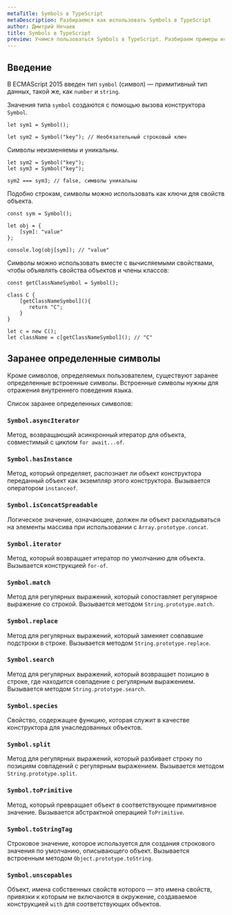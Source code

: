 ```yaml
---
metaTitle: Symbols в TypeScript
metaDescription: Разбираемся как использовать Symbols в TypeScript
author: Дмитрий Нечаев
title: Symbols в TypeScript
preview: Учимся пользоваться Symbols в TypeScript. Разбираем примеры использования
---
```


## Введение

В ECMAScript 2015 введен тип `symbol` (символ) — примитивный тип данных, такой же, как `number` и `string`.

Значения типа `symbol` создаются с помощью вызова конструктора `Symbol`.

```tsx
let sym1 = Symbol();

let sym2 = Symbol("key"); // Необязательный строковый ключ
```

Символы неизменяемы и уникальны.

```tsx
let sym2 = Symbol("key");
let sym3 = Symbol("key");

sym2 === sym3; // false, символы уникальны
```

Подобно строкам, символы можно использовать как ключи для свойств объекта.

```tsx
const sym = Symbol();

let obj = {
    [sym]: "value"
};

console.log(obj[sym]); // "value"

```

Символы можно использовать вместе с вычисляемыми свойствами, чтобы объявлять свойства объектов и члены классов:

```tsx
const getClassNameSymbol = Symbol();

class C {
    [getClassNameSymbol](){
       return "C";
    }
}

let c = new C();
let className = c[getClassNameSymbol](); // "C"
```

## Заранее определенные символы

Кроме символов, определяемых пользователем, существуют заранее определенные встроенные символы.
Встроенные символы нужны для отражения внутреннего поведения языка.

Список заранее определенных символов:

### `Symbol.asyncIterator`

Метод, возвращающий асинхронный итератор для объекта, совместимый с циклом `for await...of`.

### `Symbol.hasInstance`

Метод, который определяет, распознает ли объект конструктора переданный объект как экземпляр этого конструктора. Вызывается оператором `instanceof`.

### `Symbol.isConcatSpreadable`

Логическое значение, означающее, должен ли объект раскладываться на элементы массива при использовании с `Array.prototype.concat`.

### `Symbol.iterator`

Метод, который возвращает итератор по умолчанию для объекта. Вызывается конструкцией `for-of`.

### `Symbol.match`

Метод для регулярных выражений, который сопоставляет регулярное выражение со строкой. Вызывается методом `String.prototype.match`.

### `Symbol.replace`

Метод для регулярных выражений, который заменяет совпавшие подстроки в строке. Вызывается методом `String.prototype.replace`.

### `Symbol.search`

Метод для регулярных выражений, который возвращает позицию в строке, где находится совпадение с регулярным выражением. Вызывается методом `String.prototype.search`.

### `Symbol.species`

Свойство, содержащее функцию, которая служит в качестве конструктора для унаследованных объектов.

### `Symbol.split`

Метод для регулярных выражений, который разбивает строку по позициям совпадений с регулярным выражением.
Вызывается методом `String.prototype.split`.

### `Symbol.toPrimitive`

Метод, который превращает объект в соответствующее примитивное значение.
Вызывается абстрактной операцией `ToPrimitive`.

### `Symbol.toStringTag`

Строковое значение, которое используется для создания строкового значения по умолчанию, описывающего объект.
Вызывается встроенным методом `Object.prototype.toString`.

### `Symbol.unscopables`

Объект, имена собственных свойств которого — это имена свойств, привязки к которым не включаются в окружение, создаваемое конструкцией `with` для соответствующих объектов.
